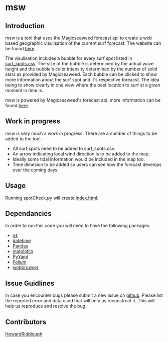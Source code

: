 # msw

## Introduction
msw is a tool that uses the Magicseaweed forecast api to create a web based geographic visulisation of the current surf forecast. The website can be found [here](https://howardriddiough.github.io/msw/).

The visulisation includes a bubble for every surf spot listed in [surf_spots.csv](https://github.com/HowardRiddiough/msw/blob/master/data/surfspots.csv). The size of the bubble is determined by the actual wave height and the bubble's color intensity determined by the number of solid stars as provided by Magicseaweed. Each bubble can be clicked to show more information about the surf spot and it's respective foreacst. The idea being to show clearly in one view where the best location to surf at a given moment in time is.

msw is powered by Magicseaweed's forecast api, more information can be found [here](https://magicseaweed.com/developer/api).

## Work in progress
msw is very much a work in progress. There are a number of things to be added to the tool:

* All surf spots need to be added to surf_spots.csv.
* An arrow indicating local wind direction is to be added to the map.
* Ideally some tidal information would be included in the map too.
* Time dimesion to be added so users can see how the forecast develops over the coming days.

## Usage
Running spotCheck.py will create [index.html](https://github.com/HowardRiddiough/msw/blob/master/index.html).

## Dependancies
In order to run this code you will need to have the following packages:

* [os](https://docs.python.org/2/library/os.html)
* [datetime](https://docs.python.org/2/library/datetime.html)
* [Pandas](https://pandas.pydata.org/pandas-docs/stable/)
* [matplotlib](https://matplotlib.org/contents.html)
* [PyYaml](https://github.com/yaml/pyyaml)
* [Folium](https://github.com/python-visualization/folium)
* [webbrowser](https://docs.python.org/2/library/webbrowser.html)

## Issue Guidlines
In case you encounter bugs please submit a new issue on [github](https://github.com/HowardRiddiough/msw/issues). Please list the reported error and data used that will help us reconstruct it. This will help us reproduce and resolve the bug.

## Contributors
[HowardRiddiough](https://github.com/HowardRiddiough)